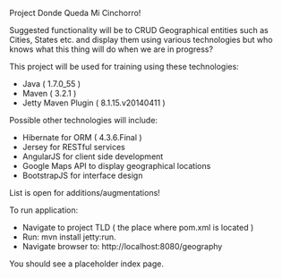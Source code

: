 
Project Donde Queda Mi Cinchorro!

Suggested functionality will be to CRUD Geographical entities such as Cities, States etc. and 
display them using various technologies but who knows what this thing will do when we are in progress?

This project will be used for training using these technologies:

* Java               ( 1.7.0_55 )
* Maven              ( 3.2.1 )
* Jetty Maven Plugin ( 8.1.15.v20140411 )

Possible other technologies will include:

* Hibernate for ORM ( 4.3.6.Final )
* Jersey for RESTful services
* AngularJS for client side development
* Google Maps API to display geographical locations
* BootstrapJS for interface design

List is open for additions/augmentations!

To run application:

* Navigate to project TLD ( the place where pom.xml is located )
* Run: mvn install jetty:run.
* Navigate browser to: http://localhost:8080/geography

You should see a placeholder index page.
